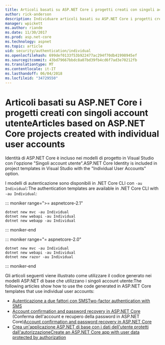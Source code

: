 ```yaml
---
title: Articoli basati su ASP.NET Core i progetti creati con singoli account utente
author: rick-anderson
description: Individuare articoli basati su ASP.NET Core i progetti creati con singoli account utente.
manager: wpickett
ms.author: riande
ms.date: 11/30/2017
ms.prod: asp.net-core
ms.technology: aspnet
ms.topic: article
uid: security/authentication/individual
ms.openlocfilehash: 699def0133f53b922477ac294f70db41998945ef
ms.sourcegitcommit: 43bd79667bbdc8a07bd39fb4cd6f7ad3e70212fb
ms.translationtype: MT
ms.contentlocale: it-IT
ms.lasthandoff: 06/04/2018
ms.locfileid: "34729550"
---
```

# <a name="articles-based-on-aspnet-core-projects-created-with-individual-user-accounts"></a><span data-ttu-id="e84a0-103">Articoli basati su ASP.NET Core i progetti creati con singoli account utente</span><span class="sxs-lookup"><span data-stu-id="e84a0-103">Articles based on ASP.NET Core projects created with individual user accounts</span></span>

<span data-ttu-id="e84a0-104">Identità di ASP.NET Core è incluso nei modelli di progetto in Visual Studio con l'opzione "Singoli account utente".</span><span class="sxs-lookup"><span data-stu-id="e84a0-104">ASP.NET Core Identity is included in project templates in Visual Studio with the "Individual User Accounts" option.</span></span>

<span data-ttu-id="e84a0-105">I modelli di autenticazione sono disponibili in .NET Core CLI con `-au Individual`:</span><span class="sxs-lookup"><span data-stu-id="e84a0-105">The authentication templates are available in .NET Core CLI with `-au Individual`:</span></span>

::: moniker range=">= aspnetcore-2.1"

```console
dotnet new mvc -au Individual
dotnet new webapi -au Individual
dotnet new webapp -au Individual
```

::: moniker-end

::: moniker range="= aspnetcore-2.0"

```console
dotnet new mvc -au Individual
dotnet new webapi -au Individual
dotnet new razor -au Individual
```

::: moniker-end

<span data-ttu-id="e84a0-106">Gli articoli seguenti viene illustrato come utilizzare il codice generato nei modelli ASP.NET di base che utilizzano i singoli account utente:</span><span class="sxs-lookup"><span data-stu-id="e84a0-106">The following articles show how to use the code generated in ASP.NET Core templates that use individual user accounts:</span></span>

* [<span data-ttu-id="e84a0-107">Autenticazione a due fattori con SMS</span><span class="sxs-lookup"><span data-stu-id="e84a0-107">Two-factor authentication with SMS</span></span>](xref:security/authentication/2fa)
* <span data-ttu-id="e84a0-108">[Account confirmation and password recovery in ASP.NET Core](xref:security/authentication/accconfirm) (Conferma dell'account e recupero della password in ASP.NET Core)</span><span class="sxs-lookup"><span data-stu-id="e84a0-108">[Account confirmation and password recovery in ASP.NET Core](xref:security/authentication/accconfirm)</span></span>
* [<span data-ttu-id="e84a0-109">Crea un'applicazione ASP.NET di base con i dati dell'utente protetti dall'autorizzazione</span><span class="sxs-lookup"><span data-stu-id="e84a0-109">Create an ASP.NET Core app with user data protected by authorization</span></span>](xref:security/authorization/secure-data)
